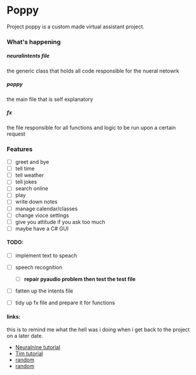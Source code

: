 # Poppy 
Project poppy is a custom made virtual assistant project.


### What's happening 

##### neuralintents file
the generic class that holds all code responsible for the nueral netowrk

##### poppy
the main file that is self explanatory

##### fx 
the file responsible for all functions and logic to be run upon a certain request

### Features 

 - [ ] greet and bye
 - [ ] tell time
 - [ ] tell weather
 - [ ] tell jokes
 - [ ] search online
 - [ ] play 
 - [ ] write down notes
 - [ ] manage calendar/classes
 - [ ] change vioce settings
 - [ ] give you attitude if you ask too much
 - [ ] maybe have a C# GUI

 #### TODO:

 - [ ] implement text to speach
 - [ ] speech recognition
    - [ ] **repair pyaudio problem then test the test file**
 - [ ] fatten up the intents file
 - [ ] tidy up fx file and prepare it for functions


#### links:
this is to remind me what the hell was i doing when i get back to the project on a later date.

 - [Neuralnine tutorial](https://www.youtube.com/watch?v=1lwddP0KUEg&t=130s)
 - [Tim tutorial](https://youtube.com/playlist?list=PLzMcBGfZo4-ndH9FoC4YWHGXG5RZekt-Q)
 - [random](https://www.youtube.com/watch?v=9KZwRBg4-P0)
 - [random](https://www.youtube.com/watch?v=RpWeNzfSUHw)
